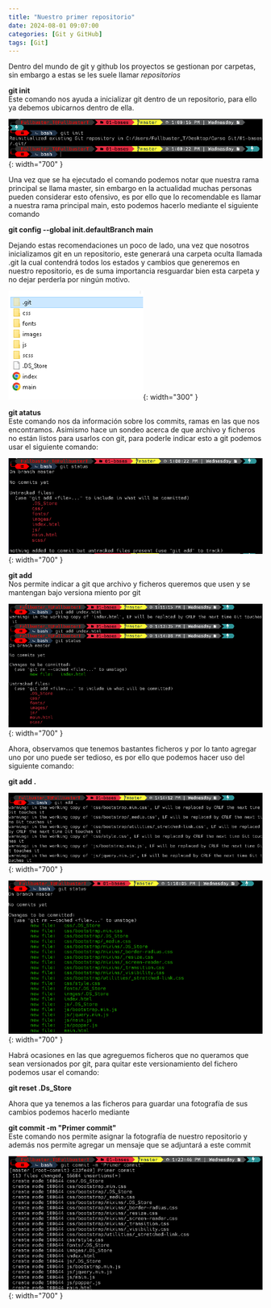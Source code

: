 ```yaml
---
title: "Nuestro primer repositorio"
date: 2024-08-01 09:07:00 
categories: [Git y GitHub]
tags: [Git]
---
```


Dentro del mundo de git y github los proyectos se gestionan por carpetas, sin embargo a estas se les suele llamar *repositorios*

**git init**  
Este comando nos ayuda a inicializar git dentro de un repositorio, para ello ya debemos ubicarnos dentro de ella.

![alt text](/assets/03-git.png){: width="700" }

Una vez que se ha ejecutado el comando podemos notar que nuestra rama principal se llama master, sin embargo en la actualidad muchas personas pueden considerar esto ofensivo, es por ello que lo recomendable es llamar a nuestra rama principal main, esto podemos hacerlo mediante el siguiente comando

**git config --global init.defaultBranch main**  

Dejando estas recomendaciones un poco de lado, una vez que nosotros inicializamos git en un repositorio, este generará una carpeta oculta llamada .git la cual contendrá todos los estados y cambios que generemos en nuestro repositorio, es de suma importancia resguardar bien esta carpeta y no dejar perderla por ningún motivo.

![alt text](/assets/04-git.png){: width="300" }

**git atatus**  
Este comando nos da información sobre los commits, ramas en las que nos encontramos.
Asimismo hace un sondeo acerca de que archivo y ficheros no están listos para usarlos con git, para poderle indicar esto a git podemos usar el siguiente comando:

![alt text](/assets/05-git.png){: width="700" }

**git add**  
Nos permite indicar a git que archivo y ficheros queremos que usen y se mantengan bajo versiona miento por git

![alt text](/assets/06-git.png){: width="700" }

Ahora, observamos que tenemos bastantes ficheros y por lo tanto agregar uno por uno puede ser tedioso, es por ello que podemos hacer uso del siguiente comando:

**git add .**

![alt text](/assets/07-git.png){: width="700" }

![alt text](/assets/08-git.png){: width="700" }

Habrá ocasiones en las que agreguemos ficheros que no queramos que sean versionados por git, para quitar este versionamiento del fichero podemos usar el comando:

**git reset .Ds_Store**

Ahora que ya tenemos a las ficheros para guardar una fotografía de sus cambios podemos hacerlo mediante

**git commit -m "Primer commit"**  
Este comando nos permite asignar la fotografía de nuestro repositorio y además nos permite agregar un mensaje que se adjuntará a este commit

![alt text](/assets/09-git.png){: width="700" }


